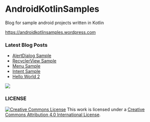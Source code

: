 # AndroidKotlinSamples
Blog for sample android projects written in Kotlin

https://androidkotlinsamples.wordpress.com

### Latest Blog Posts
<!-- BLOG-POST-LIST:START -->
- [AlertDialog Sample](https://androidkotlinsamples.wordpress.com/2017/07/17/alertdialog-sample/)
- [RecyclerView Sample](https://androidkotlinsamples.wordpress.com/2017/07/08/recyclerview-sample/)
- [Menu Sample](https://androidkotlinsamples.wordpress.com/2017/06/19/menu-sample/)
- [Intent Sample](https://androidkotlinsamples.wordpress.com/2017/06/15/intent-sample/)
- [Hello World 2](https://androidkotlinsamples.wordpress.com/2017/06/13/hello-world-2/)
<!-- BLOG-POST-LIST:END -->

[![](https://az743702.vo.msecnd.net/cdn/kofi4.png?v=b)](https://ko-fi.com/A8817MW)

### LICENSE

<a href="http://creativecommons.org/licenses/by/4.0/" rel="license"><img style="border-width: 0;" src="https://i.creativecommons.org/l/by/4.0/88x31.png" alt="Creative Commons License" /></a>
This work is licensed under a <a href="http://creativecommons.org/licenses/by/4.0/" rel="license">Creative Commons Attribution 4.0 International License</a>.
